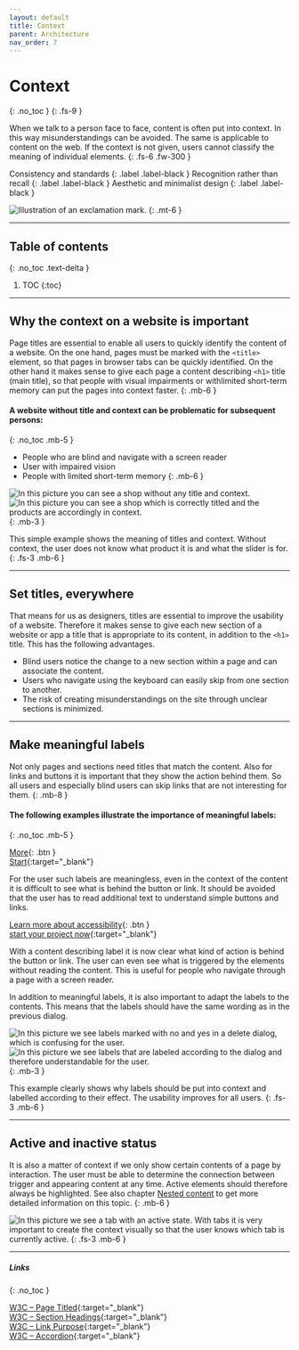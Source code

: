 ```yaml
---
layout: default
title: Context
parent: Architecture
nav_order: 7
---
```


# Context
{: .no_toc }
{: .fs-9 }

When we talk to a person face to face, content is often put into context. In this way misunderstandings can be avoided. The same is applicable to content on the web. If the context is not given, users cannot classify the meaning of individual elements.
{: .fs-6 .fw-300 }

Consistency and standards
{: .label .label-black }
Recognition rather than recall
{: .label .label-black }
Aesthetic and minimalist design
{: .label .label-black }

<img src="{{ '/assets/images/context/context.png' | prepend: site.baseurl }}" alt="Illustration of an exclamation mark." title="Illustration of an exclamation mark."/>
{: .mt-6 }

---

## Table of contents
{: .no_toc .text-delta }

1. TOC
{:toc}

---

## Why the context on a website is important
Page titles are essential to enable all users to quickly identify the content of a website. On the one hand, pages must be marked with the `<title>` element, so that pages in browser tabs can be quickly identified. On the other hand it makes sense to give each page a content describing `<h1>` title (main title), so that people with visual impairments or withlimited short-term memory can put the pages into context faster.
{: .mb-6 }

#### A website without title and context can be problematic for subsequent persons:
{: .no_toc .mb-5 }

- People who are blind and navigate with a screen reader
- User with impaired vision
- People with limited short-term memory
{: .mb-6 }

<div id="container1">
 <!-- The before image is first -->
 <img src="{{ '/assets/images/context/no_context.png' | prepend: site.baseurl }}" alt="In this picture you can see a shop without any title and context."/>
 <!-- The after image is last -->
 <img src="{{ '/assets/images/context/context_yes.png' | prepend: site.baseurl }}" alt="In this picture you can see a shop which is correctly titled and the products are accordingly in context."/>
</div>
{: .mb-3 }

This simple example shows the meaning of titles and context. Without context, the user does not know what product it is and what the slider is for.
{: .fs-3 .mb-6 }

---

## Set titles, everywhere
That means for us as designers, titles are essential to improve the usability of a website. Therefore it makes sense to give each new section of a website or app a title that is appropriate to its content, in addition to the `<h1>` title. This has the following advantages.

- Blind users notice the change to a new section within a page and can associate the content.
- Users who navigate using the keyboard can easily skip from one section to another.
- The risk of creating misunderstandings on the site through unclear sections is minimized.

---

## Make meaningful labels

Not only pages and sections need titles that match the content. Also for links and buttons it is important that they show the action behind them. So all users and especially blind users can skip links that are not interesting for them. 
{: .mb-8 }

#### The following examples illustrate the importance of meaningful labels:
{: .no_toc .mb-5 }

<div class="code-example" markdown="1">

[More](http://example.com/){: .btn } <br>
[Start](http://example.com/ "Start"){:target="_blank"}

For the user such labels are meaningless, even in the context of the content it is difficult to see what is behind the button or link.  It should be avoided that the user has to read additional text to understand simple buttons and links.

</div>



<div class="code-example" markdown="1">

[Learn more about accessibility](http://example.com/){: .btn } <br>
[start your project now](http://example.com/ "start your project now"){:target="_blank"}

With a content describing label it is now clear what kind of action is behind the button or link. The user can even see what is triggered by the elements without reading the content. This is useful for people who navigate through a page with a screen reader.
</div>

In addition to meaningful labels, it is also important to adapt the labels to the contents. This means that the labels should have the same wording as in the previous dialog. 

<div id="container2">
 <!-- The before image is first -->
 <img src="{{ '/assets/images/context/no_context_discard.png' | prepend: site.baseurl }}" alt="In this picture we see labels marked with no and yes in a delete dialog, which is confusing for the user."/>
 <!-- The after image is last -->
 <img src="{{ '/assets/images/context/context_discard.png' | prepend: site.baseurl }}" alt="In this picture we see labels that are labeled according to the dialog and therefore understandable for the user."/>
</div>
{: .mb-3 }

This example clearly shows why labels should be put into context and labelled according to their effect. The usability improves for all users.
{: .fs-3 .mb-6 }



---

## Active and inactive status
It is also a matter of context if we only show certain contents of a page by interaction. The user must be able to determine the connection between trigger and appearing content at any time. Active elements should therefore always be highlighted. See also chapter [Nested content](/Accessibility-Designer-Guide/docs/Architecture/nested-content/) to get more detailed information on this topic. 
{: .mb-6 }
 

<img src="{{ '/assets/images/context/tab.png' | prepend: site.baseurl }}" alt="In this picture we see a tab with an active state."/>
With tabs it is very important to create the context visually so that the user knows which tab is currently active.
{: .fs-3 .mb-6 }

---

##### Links
{: .no_toc }

[W3C – Page Titled](https://www.w3.org/WAI/WCAG21/Understanding/page-titled.html "W3C – Page Titled"){:target="_blank"} <br>
[W3C – Section Headings](https://www.w3.org/WAI/WCAG21/Understanding/section-headings.html "W3C – Section Headings"){:target="_blank"} <br>
[W3C – Link Purpose](https://www.w3.org/WAI/WCAG21/Understanding/link-purpose-link-only.html "W3C – Link Purpose"){:target="_blank"} <br>
[W3C – Accordion](https://www.w3.org/TR/wai-aria-practices/examples/accordion/accordion.html "W3C – Accordion"){:target="_blank"} <br>

